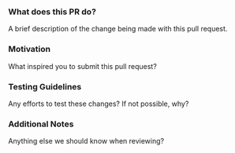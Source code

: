 ### What does this PR do?

A brief description of the change being made with this pull request.

### Motivation

What inspired you to submit this pull request?

### Testing Guidelines

Any efforts to test these changes? If not possible, why?

### Additional Notes

Anything else we should know when reviewing?
